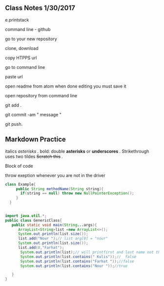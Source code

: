 
## Class Notes 1/30/2017

e.printstack

command line - github

go to your new repository

clone, download

copy HTPPS url

go to command line 

paste url 

open readme from atom when done editing you must save it 

open repository from command line 

git add . 

git commit -am  " message " 

git push.


## Markdown Practice

italics *asterisks* .
bold: double **asterisks** or __underscores__ .
Strikethrough uses two tildes ~~Scratch this~~ .

Block of code

throw exeption whenever you are not in the driver
```java 
class Example{
     public String methodName(String string){
       if(string == null) throw new NullPointerException();
     }
  }
  
```
```java
import java.util.*;
public class GenericClass{
   public static void main(String...args){
      ArrayList<String>list =new ArrayList<>();
      System.out.println(list.size());
      list.add("Nour ");// list arg[0] = "nour"
      System.out.println(list.size());
      list.add(0,"Farhat");
       System.out.println(list);// will printfirst and last name not the address
       System.out.println(list.contains(" Kulis"));//  false
       System.out.println(list.contains("Farhat "));//false
       System.out.println(list.contains("Nour "));//true

   }
}
```
